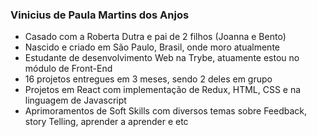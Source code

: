 ### Vinicius de Paula Martins dos Anjos
* Casado com a Roberta Dutra e pai de 2 filhos (Joanna e Bento)
* Nascido e criado em São Paulo, Brasil, onde moro atualmente
* Estudante de desenvolvimento Web na Trybe, atuamente estou no módulo de Front-End
* 16 projetos entregues em 3 meses, sendo 2 deles em grupo
* Projetos em React com implementação de Redux, HTML, CSS e na linguagem de Javascript
* Aprimoramentos de Soft Skills com diversos temas sobre Feedback, story Telling, aprender a aprender e etc

